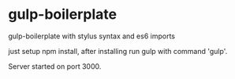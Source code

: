 # gulp-boilerplate
gulp-boilerplate with stylus syntax and es6 imports

just setup npm install, after installing run gulp with command 'gulp'.

Server started on port 3000.
